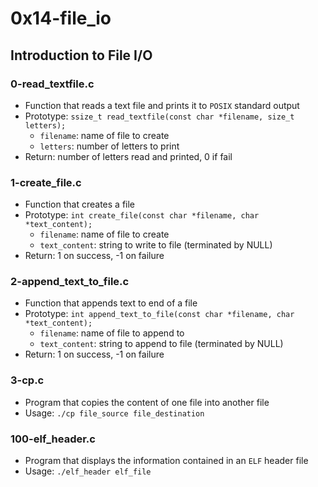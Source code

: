 # 0x14-file_io

## Introduction to File I/O
### 0-read_textfile.c
* Function that reads a text file and prints it to `POSIX` standard output
* Prototype: `ssize_t read_textfile(const char *filename, size_t letters);`
  * `filename`: name of file to create
  * `letters`: number of letters to print
* Return: number of letters read and printed, 0 if fail

### 1-create_file.c
* Function that creates a file
* Prototype: `int create_file(const char *filename, char *text_content);`
  * `filename`: name of file to create
  * `text_content`: string to write to file (terminated by NULL)
* Return: 1 on success, -1 on failure

### 2-append_text_to_file.c
* Function that appends text to end of a file
* Prototype: `int append_text_to_file(const char *filename, char *text_content);`
  * `filename`: name of file to append to
  * `text_content`: string to append to file (terminated by NULL)
* Return: 1 on success, -1 on failure

### 3-cp.c
* Program that copies the content of one file into another file
* Usage: `./cp file_source file_destination`

### 100-elf_header.c
* Program that displays the information contained in an `ELF` header file
* Usage: `./elf_header elf_file`
